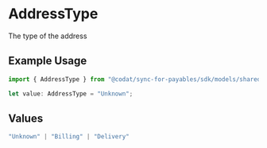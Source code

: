 # AddressType

The type of the address

## Example Usage

```typescript
import { AddressType } from "@codat/sync-for-payables/sdk/models/shared";

let value: AddressType = "Unknown";
```

## Values

```typescript
"Unknown" | "Billing" | "Delivery"
```